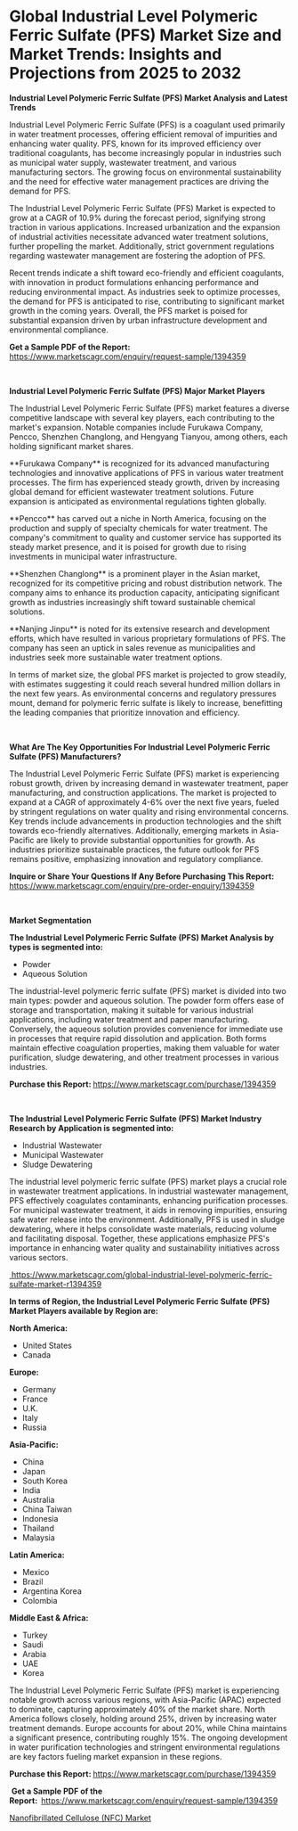 <p><h1>Global Industrial Level Polymeric Ferric Sulfate (PFS) Market Size and Market Trends: Insights and Projections from 2025 to 2032</h1></p><p><strong>Industrial Level Polymeric Ferric Sulfate (PFS) Market Analysis and Latest Trends</strong></p>
<p><p>Industrial Level Polymeric Ferric Sulfate (PFS) is a coagulant used primarily in water treatment processes, offering efficient removal of impurities and enhancing water quality. PFS, known for its improved efficiency over traditional coagulants, has become increasingly popular in industries such as municipal water supply, wastewater treatment, and various manufacturing sectors. The growing focus on environmental sustainability and the need for effective water management practices are driving the demand for PFS.</p><p>The Industrial Level Polymeric Ferric Sulfate (PFS) Market is expected to grow at a CAGR of 10.9% during the forecast period, signifying strong traction in various applications. Increased urbanization and the expansion of industrial activities necessitate advanced water treatment solutions, further propelling the market. Additionally, strict government regulations regarding wastewater management are fostering the adoption of PFS. </p><p>Recent trends indicate a shift toward eco-friendly and efficient coagulants, with innovation in product formulations enhancing performance and reducing environmental impact. As industries seek to optimize processes, the demand for PFS is anticipated to rise, contributing to significant market growth in the coming years. Overall, the PFS market is poised for substantial expansion driven by urban infrastructure development and environmental compliance.</p></p>
<p><strong>Get a Sample PDF of the Report:&nbsp;</strong> <a href="https://www.marketscagr.com/enquiry/request-sample/1394359?utm_campaign=2465&utm_medium=2&utm_source=Github&utm_content=ia&utm_term=22032025&utm_id=industrial-level-polymeric-ferric-sulfate-pfs">https://www.marketscagr.com/enquiry/request-sample/1394359</a></p>
<p>&nbsp;</p>
<p><strong>Industrial Level Polymeric Ferric Sulfate (PFS) Major Market Players</strong></p>
<p><p>The Industrial Level Polymeric Ferric Sulfate (PFS) market features a diverse competitive landscape with several key players, each contributing to the market's expansion. Notable companies include Furukawa Company, Pencco, Shenzhen Changlong, and Hengyang Tianyou, among others, each holding significant market shares.</p><p>**Furukawa Company** is recognized for its advanced manufacturing technologies and innovative applications of PFS in various water treatment processes. The firm has experienced steady growth, driven by increasing global demand for efficient wastewater treatment solutions. Future expansion is anticipated as environmental regulations tighten globally.</p><p>**Pencco** has carved out a niche in North America, focusing on the production and supply of specialty chemicals for water treatment. The company's commitment to quality and customer service has supported its steady market presence, and it is poised for growth due to rising investments in municipal water infrastructure.</p><p>**Shenzhen Changlong** is a prominent player in the Asian market, recognized for its competitive pricing and robust distribution network. The company aims to enhance its production capacity, anticipating significant growth as industries increasingly shift toward sustainable chemical solutions.</p><p>**Nanjing Jinpu** is noted for its extensive research and development efforts, which have resulted in various proprietary formulations of PFS. The company has seen an uptick in sales revenue as municipalities and industries seek more sustainable water treatment options.</p><p>In terms of market size, the global PFS market is projected to grow steadily, with estimates suggesting it could reach several hundred million dollars in the next few years. As environmental concerns and regulatory pressures mount, demand for polymeric ferric sulfate is likely to increase, benefitting the leading companies that prioritize innovation and efficiency.</p></p>
<p>&nbsp;</p>
<p><strong>What Are The Key Opportunities For Industrial Level Polymeric Ferric Sulfate (PFS) Manufacturers?</strong></p>
<p><p>The Industrial Level Polymeric Ferric Sulfate (PFS) market is experiencing robust growth, driven by increasing demand in wastewater treatment, paper manufacturing, and construction applications. The market is projected to expand at a CAGR of approximately 4-6% over the next five years, fueled by stringent regulations on water quality and rising environmental concerns. Key trends include advancements in production technologies and the shift towards eco-friendly alternatives. Additionally, emerging markets in Asia-Pacific are likely to provide substantial opportunities for growth. As industries prioritize sustainable practices, the future outlook for PFS remains positive, emphasizing innovation and regulatory compliance.</p></p>
<p><strong>Inquire or Share Your Questions If Any Before Purchasing This Report:</strong> <a href="https://www.marketscagr.com/enquiry/pre-order-enquiry/1394359?utm_campaign=2465&utm_medium=2&utm_source=Github&utm_content=ia&utm_term=22032025&utm_id=industrial-level-polymeric-ferric-sulfate-pfs">https://www.marketscagr.com/enquiry/pre-order-enquiry/1394359</a></p>
<p>&nbsp;</p>
<p><strong>Market Segmentation</strong></p>
<p><strong>The Industrial Level Polymeric Ferric Sulfate (PFS) Market Analysis by types is segmented into:</strong></p>
<p><ul><li>Powder</li><li>Aqueous Solution</li></ul></p>
<p><p>The industrial-level polymeric ferric sulfate (PFS) market is divided into two main types: powder and aqueous solution. The powder form offers ease of storage and transportation, making it suitable for various industrial applications, including water treatment and paper manufacturing. Conversely, the aqueous solution provides convenience for immediate use in processes that require rapid dissolution and application. Both forms maintain effective coagulation properties, making them valuable for water purification, sludge dewatering, and other treatment processes in various industries.</p></p>
<p><strong>Purchase this Report:&nbsp;</strong><a href="https://www.marketscagr.com/purchase/1394359?utm_campaign=2465&utm_medium=2&utm_source=Github&utm_content=ia&utm_term=22032025&utm_id=industrial-level-polymeric-ferric-sulfate-pfs">https://www.marketscagr.com/purchase/1394359</a></p>
<p>&nbsp;</p>
<p><strong>The Industrial Level Polymeric Ferric Sulfate (PFS) Market Industry Research by Application is segmented into:</strong></p>
<p><ul><li>Industrial Wastewater</li><li>Municipal Wastewater</li><li>Sludge Dewatering</li></ul></p>
<p><p>The industrial level polymeric ferric sulfate (PFS) market plays a crucial role in wastewater treatment applications. In industrial wastewater management, PFS effectively coagulates contaminants, enhancing purification processes. For municipal wastewater treatment, it aids in removing impurities, ensuring safe water release into the environment. Additionally, PFS is used in sludge dewatering, where it helps consolidate waste materials, reducing volume and facilitating disposal. Together, these applications emphasize PFS's importance in enhancing water quality and sustainability initiatives across various sectors.</p></p>
<p><a href="https://www.marketscagr.com/global-industrial-level-polymeric-ferric-sulfate-market-r1394359?utm_campaign=2465&utm_medium=2&utm_source=Github&utm_content=ia&utm_term=22032025&utm_id=industrial-level-polymeric-ferric-sulfate-pfs">&nbsp;https://www.marketscagr.com/global-industrial-level-polymeric-ferric-sulfate-market-r1394359</a></p>
<p><strong>In terms of Region, the Industrial Level Polymeric Ferric Sulfate (PFS) Market Players available by Region are:</strong></p>
<p>
    <p> <strong> North America: </strong>
        <ul>
            <li>United States</li>
            <li>Canada</li>
        </ul>
        </p> 
    <p> <strong> Europe: </strong>
        <ul>
            <li>Germany</li>
            <li>France</li>
            <li>U.K.</li>
            <li>Italy</li>
            <li>Russia</li>
        </ul>
        </p> 
    <p> <strong> Asia-Pacific: </strong>
        <ul>
            <li>China</li>
            <li>Japan</li>
            <li>South Korea</li>
            <li>India</li>
            <li>Australia</li>
            <li>China Taiwan</li>
            <li>Indonesia</li>
            <li>Thailand</li>
            <li>Malaysia</li>
        </ul>
        </p> 
    <p> <strong> Latin America: </strong>
        <ul>
            <li>Mexico</li>
            <li>Brazil</li>
            <li>Argentina Korea</li>
            <li>Colombia</li>
        </ul>
        </p> 
    <p> <strong> Middle East & Africa: </strong>
        <ul>
            <li>Turkey</li>
            <li>Saudi</li>
            <li>Arabia</li>
            <li>UAE</li>
            <li>Korea</li>
        </ul>
    </p>
    </p>
<p><p>The Industrial Level Polymeric Ferric Sulfate (PFS) market is experiencing notable growth across various regions, with Asia-Pacific (APAC) expected to dominate, capturing approximately 40% of the market share. North America follows closely, holding around 25%, driven by increasing water treatment demands. Europe accounts for about 20%, while China maintains a significant presence, contributing roughly 15%. The ongoing development in water purification technologies and stringent environmental regulations are key factors fueling market expansion in these regions.</p></p>
<p><strong>Purchase this Report: </strong><a href="https://www.marketscagr.com/purchase/1394359?utm_campaign=2465&utm_medium=2&utm_source=Github&utm_content=ia&utm_term=22032025&utm_id=industrial-level-polymeric-ferric-sulfate-pfs">https://www.marketscagr.com/purchase/1394359</a></p>
<p>&nbsp;<strong>Get a Sample PDF of the Report:&nbsp;&nbsp;</strong><a href="https://www.marketscagr.com/enquiry/request-sample/1394359?utm_campaign=2465&utm_medium=2&utm_source=Github&utm_content=ia&utm_term=22032025&utm_id=industrial-level-polymeric-ferric-sulfate-pfs">https://www.marketscagr.com/enquiry/request-sample/1394359</a></p>
<p><strong></strong></p>
<p><p><a href="https://github.com/sherikacas30/Market-Research-Report-List-1/blob/main/nanofibrillated-cellulose-nfc-market.md?utm_campaign=2465&utm_medium=2&utm_source=Github&utm_content=ia&utm_term=22032025&utm_id=industrial-level-polymeric-ferric-sulfate-pfs">Nanofibrillated Cellulose (NFC) Market</a></p></p>